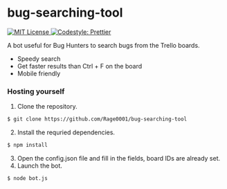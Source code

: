# bug-searching-tool

<p>
  <a href="./LICENSE">
    <img alt="MIT License" src="https://img.shields.io/badge/License-MIT-yellow.svg">
  </a>
    <a href="https://prettier.io/">
    <img alt="Codestyle: Prettier" src="https://img.shields.io/badge/codestyle-prettier-ff69b4.svg">
  </a>
</p>

A bot useful for Bug Hunters to search bugs from the Trello boards.

- Speedy search
- Get faster results than Ctrl + F on the board
- Mobile friendly

### Hosting yourself

1. Clone the repository.

```sh
$ git clone https://github.com/Rage0001/bug-searching-tool
```

2. Install the requried dependencies.

```sh
$ npm install
```

3. Open the config.json file and fill in the fields, board IDs are already set.
4. Launch the bot.

```sh
$ node bot.js
```
